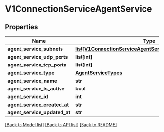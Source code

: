 # V1ConnectionServiceAgentService

## Properties
Name | Type | Description | Notes
------------ | ------------- | ------------- | -------------
**agent_service_subnets** | [**list[V1ConnectionServiceAgentServiceAgentServiceSubnets]**](V1ConnectionServiceAgentServiceAgentServiceSubnets.md) |  | 
**agent_service_udp_ports** | **list[int]** |  | 
**agent_service_tcp_ports** | **list[int]** |  | 
**agent_service_type** | [**AgentServiceTypes**](AgentServiceTypes.md) |  | 
**agent_service_name** | **str** |  | 
**agent_service_is_active** | **bool** |  | 
**agent_service_id** | **int** |  | 
**agent_service_created_at** | **str** |  | 
**agent_service_updated_at** | **str** |  | 

[[Back to Model list]](../README.md#documentation-for-models) [[Back to API list]](../README.md#documentation-for-api-endpoints) [[Back to README]](../README.md)

